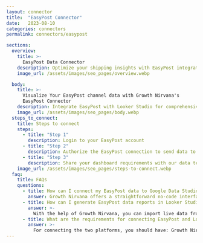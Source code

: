 ```yaml
---
layout: connector
title:  "EasyPost Connector"
date:   2023-08-10
categories: connectors
permalink: connectors/easypost

sections:
  overview:
    title: >-
      EasyPost Data Connector
    description: Optimize your shipping insights with EasyPost integration. Seamlessly merge shipping data from EasyPost with Looker Studio's analytical capabilities, unlocking insights that drive shipping strategies, fulfillment performance, and operational efficiency.
    image_url: /assets/images/seo_pages/overview.webp

  body:
    title: >-
      Visualize Your EasyPost channel data with Growth Nirvana's
      EasyPost Connector
    description: Integrate EasyPost with Looker Studio for comprehensive shipping analytics that guide your fulfillment strategies.
    image_url: /assets/images/seo_pages/body.webp
  steps_to_connect:
    title: Steps to connect
    steps:
      - title: "Step 1"
        description: Login to your EasyPost account
      - title: "Step 2"
        description: Authorize the EasyPost connection to send data to Growth Nirvana
      - title: "Step 3"
        description: Share your dashboard requirements with our data team. We will build the report for you.
    image_url: /assets/images/seo_pages/steps-to-connect.webp
  faq:
    title: FAQs
    questions:
      - title: How can I connect my EasyPost data to Google Data Studio/Looker Studio?
        answer: Growth Nirvana offers a straightforward no-code interface to connect to EasyPost data sources.
      - title: How can I generate EasyPost data reports in Looker Studio?
        answer: >-
          With the help of Growth Nirvana, you can import live data from EasyPost into Looker Studio. These data can be viewed in charts, tables, and dashboards to generate branded reports that can be shared instantly.
      - title: What are the requirements for connecting EasyPost and Looker Studio?
        answer: >-
          For connecting the two platforms, you should have: Growth Nirvana Account and EasyPost Ads Account
---
```

